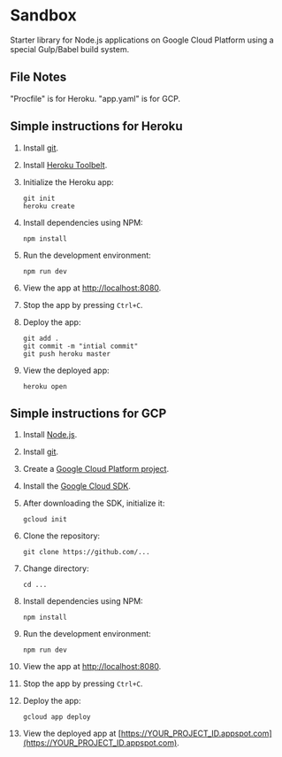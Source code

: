 
# Sandbox

Starter library for Node.js applications on Google Cloud Platform using a special Gulp/Babel build system.


## File Notes

"Procfile" is for Heroku. "app.yaml" is for GCP.


## Simple instructions for Heroku

1.  Install [git](https://git-scm.com/).
1.  Install [Heroku Toolbelt](...).
1.  Initialize the Heroku app:

        git init
        heroku create

1.  Install dependencies using NPM:

        npm install

1.  Run the development environment:

        npm run dev

1.  View the app at [http://localhost:8080](http://localhost:8080).
1.  Stop the app by pressing `Ctrl+C`.
1.  Deploy the app:

        git add .
        git commit -m "intial commit"
        git push heroku master

1.  View the deployed app:

        heroku open



## Simple instructions for GCP

1.  Install [Node.js](https://nodejs.org/en/).
1.  Install [git](https://git-scm.com/).
1.  Create a [Google Cloud Platform project](https://console.cloud.google.com).
1.  Install the [Google Cloud SDK](https://cloud.google.com/sdk/).

1.  After downloading the SDK, initialize it:

        gcloud init

1.  Clone the repository:

        git clone https://github.com/...

1.  Change directory:

        cd ...

1.  Install dependencies using NPM:

        npm install

1.  Run the development environment:

        npm run dev

1.  View the app at [http://localhost:8080](http://localhost:8080).
1.  Stop the app by pressing `Ctrl+C`.
1.  Deploy the app:

        gcloud app deploy

1.  View the deployed app at [https://YOUR_PROJECT_ID.appspot.com](https://YOUR_PROJECT_ID.appspot.com).



